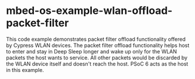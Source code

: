 # mbed-os-example-wlan-offload-packet-filter
This code example demonstrates packet filter offload functionality offered by Cypress WLAN devices. The packet filter offload functionality helps host to enter and stay in Deep Sleep longer and wake up only for the WLAN packets the host wants to service. All other packets would be discarded by the WLAN device itself and doesn't reach the host. PSoC 6 acts as the host in this example.

